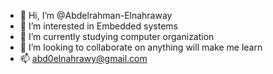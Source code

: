 - 👋 Hi, I’m @Abdelrahman-Elnahraway
- 👀 I’m interested in Embedded systems
- 🌱 I’m currently studying computer organization
- 💞️ I’m looking to collaborate on anything will make me learn
- 📫 abd0elnahrawy@gmail.com

<!---
Abdelrahman-Elnahraway/Abdelrahman-Elnahraway is a ✨ special ✨ repository because its `README.md` (this file) appears on your GitHub profile.
You can click the Preview link to take a look at your changes.
--->
